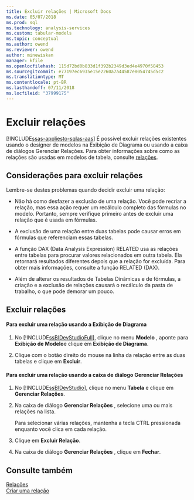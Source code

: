 ```yaml
---
title: Excluir relações | Microsoft Docs
ms.date: 05/07/2018
ms.prod: sql
ms.technology: analysis-services
ms.custom: tabular-models
ms.topic: conceptual
ms.author: owend
ms.reviewer: owend
author: minewiskan
manager: kfile
ms.openlocfilehash: 115d72bd0b833d1f392b2349d3ed4e4970f58453
ms.sourcegitcommit: e77197ec6935e15e2260a7a44587e8054745d5c2
ms.translationtype: MT
ms.contentlocale: pt-BR
ms.lasthandoff: 07/11/2018
ms.locfileid: "37999175"
---
```

# <a name="delete-relationships"></a>Excluir relações 
[!INCLUDE[ssas-appliesto-sqlas-aas](../../includes/ssas-appliesto-sqlas-aas.md)]
  É possível excluir relações existentes usando o designer de modelos na Exibição de Diagrama ou usando a caixa de diálogos Gerenciar Relações. Para obter informações sobre como as relações são usadas em modelos de tabela, consulte [relações](../../analysis-services/tabular-models/relationships-ssas-tabular.md).  
  
## <a name="considerations-for-deleting-relationships"></a>Considerações para excluir relações  
 Lembre-se destes problemas quando decidir excluir uma relação:  
  
-   Não há como desfazer a exclusão de uma relação. Você pode recriar a relação, mas essa ação requer um recálculo completo das fórmulas no modelo. Portanto, sempre verifique primeiro antes de excluir uma relação que é usada em fórmulas.  
  
-   A exclusão de uma relação entre duas tabelas pode causar erros em fórmulas que referenciam essas tabelas.  
  
-   A função DAX (Data Analysis Expression) RELATED usa as relações entre tabelas para procurar valores relacionados em outra tabela. Ela retornará resultados diferentes depois que a relação for excluída. Para obter mais informações, consulte a função RELATED (DAX).  
  
-   Além de alterar os resultados de Tabelas Dinâmicas e de fórmulas, a criação e a exclusão de relações causará o recálculo da pasta de trabalho, o que pode demorar um pouco.  
  
## <a name="delete-relationships"></a>Excluir relações  
  
#### <a name="to-delete-a-relationship-by-using-diagram-view"></a>Para excluir uma relação usando a Exibição de Diagrama  
  
1.  No [!INCLUDE[ssBIDevStudioFull](../../includes/ssbidevstudiofull-md.md)], clique no menu **Modelo** , aponte para **Exibição de Modelo**e clique em **Exibição de Diagrama**.  
  
2.  Clique com o botão direito do mouse na linha da relação entre as duas tabelas e clique em **Excluir**.  
  
#### <a name="to-delete-a-relationship-by-using-the-manage-relationships-dialog-box"></a>Para excluir uma relação usando a caixa de diálogo Gerenciar Relações  
  
1.  No [!INCLUDE[ssBIDevStudio](../../includes/ssbidevstudio-md.md)], clique no menu **Tabela** e clique em **Gerenciar Relações**.  
  
2.  Na caixa de diálogo **Gerenciar Relações** , selecione uma ou mais relações na lista.  
  
     Para selecionar várias relações, mantenha a tecla CTRL pressionada enquanto você clica em cada relação.  
  
3.  Clique em **Excluir Relação**.  
  
4.  Na caixa de diálogo **Gerenciar Relações** , clique em **Fechar**.  
  
## <a name="see-also"></a>Consulte também  
 [Relações](../../analysis-services/tabular-models/relationships-ssas-tabular.md)   
 [Criar uma relação](../../analysis-services/tabular-models/create-a-relationship-between-two-tables-ssas-tabular.md)  
  
  
